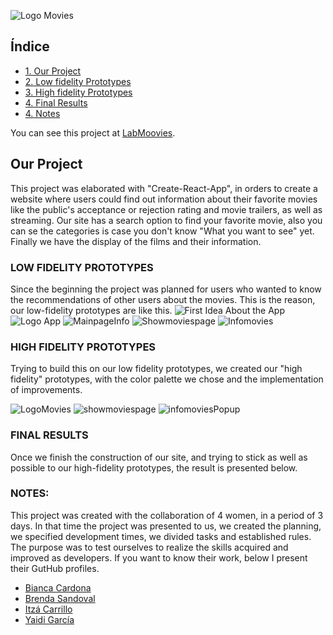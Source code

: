 
![Logo Movies](readmeImgs/logoLabMovies2.png)

## Índice

* [1. Our Project](#Our-Project)
* [2. Low fidelity Prototypes](#2LOW-FIDELITY-PROTOTYPES)
* [3. High fidelity Prototypes](#HIGH-FIDELITY-PROTOTYPES)
* [4. Final Results](#4-FINAL-RESULTS)
* [4. Notes](#4-NOTES)

You can see this project at [LabMoovies](https://labmovies.web.app/).

## Our Project

This project was elaborated with "Create-React-App", in orders to create a website where users could find out information about their favorite movies like the public's acceptance or rejection rating and movie trailers, as well as streaming. Our site has a search option to find your favorite movie, also you can se the categories is case you don't know "What you want to see" yet. Finally we have the display of the films and their information.

### LOW FIDELITY PROTOTYPES

Since the beginning the project was planned for users who wanted to know the recommendations of other users about the movies. This is the reason, our low-fidelity prototypes are like this.
![First Idea About the App](readmeImgs/labMoviesIdea.jpg)
![Logo App](readmeImgs/LabMoviesLogo.jpg)
![MainpageInfo](readmeImgs/labMoviesStart.jpg)
![Showmoviespage](readmeImgs/labMooviesProt.jpg)
![Infomovies](readmeImgs/LabMoviesInfo.jpg)


### HIGH FIDELITY PROTOTYPES

Trying to build this on our low fidelity prototypes, we created our "high fidelity" prototypes, with the color palette we chose and the implementation of improvements.
 
![LogoMovies](readmeImgs/logoLabMovies2.png)
![showmoviespage](readmeImgs/hf-genreMovies.jpg)
![infomoviesPopup](readmeImgs/hf-Info.jpg)


### FINAL RESULTS

Once we finish the construction of our site, and trying to stick as well as possible to our high-fidelity prototypes, the result is presented below.


### NOTES:

This project was created with the collaboration of 4 women, in a period of 3 days. In that time the project was presented to us, we created the planning, we specified development times, we divided tasks and established rules.
The purpose was to test ourselves to realize the skills acquired and improved as developers. If you want to know their work, below I present their GutHub profiles.

* [Bianca Cardona](https://github.com/Biancardona)
* [Brenda Sandoval](https://github.com/Sahory31)
* [Itzá Carrillo](https://github.com/ItzaCarrillo)
* [Yaidi García](https://github.com/Yaidi)
